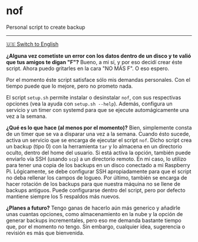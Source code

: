 # nof
Personal script to create backup

___

[🇺🇸 Switch to English](README.en)

**¿Alguna vez cometiste un error con los datos dentro de un disco y te valió que tus amigos te digan "F"?** Bueno, a mi sí, y por eso decidí crear éste script. Ahora puedo gritarles en la cara "NO MÁS F". O eso espero.

Por el momento éste script satisface sólo mis demandas personales. Con el tiempo puede que lo mejore, pero no prometo nada.

El script `setup.sh` permite instalar o desinstalar `nof`, con sus respectivas opciones (vea la ayuda con `setup.sh --help`). Además, configura un servicio y un timer con systemd para que se ejecute automágicamente una vez a la semana.

**¿Qué es lo que hace (al menos por el momento)?** Bien, simplemente consta de un timer que se va a disparar una vez a la semana. Cuando ésto sucede, activa un servicio que se encarga de ejecutar el script `nof`. Dicho script crea un backup (tipo 0) con la herramienta `tar` y lo almacena en un directorio oculto, dentro del home del usuario. Si está activa la opción, también puede enviarlo vía SSH (usando `scp`) a un directorio remoto. En mi caso, lo utilizo para tener una copia de los backups en un disco conectado a mi Raspberry Pi. Lógicamente, se debe configurar SSH apropiadamente para que el script no deba rellenar los campos de logueo. Por último, también se encarga de hacer rotación de los backups para que nuestra máquina no se llene de backups antiguos. Puede configurarse dentro del script, pero por defecto mantiene siempre los 5 respaldos más nuevos.

**¿Planes a futuro?** Tengo ganas de hacerlo aún más generico y añadirle unas cuantas opciones, como almacenamiento en la nube y la opción de generar backups incrementales, pero eso me demanda bastante tiempo que, por el momento no tengo. Sin embargo, cualquier idea, sugerencia o revisión es más que bienvenida.
